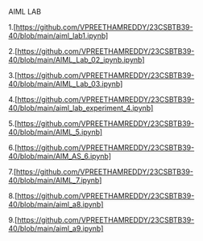 AIML LAB

1.[https://github.com/VPREETHAMREDDY/23CSBTB39-40/blob/main/aiml_lab1.ipynb]

2.[https://github.com/VPREETHAMREDDY/23CSBTB39-40/blob/main/AIML_Lab_02_ipynb.ipynb]

3.[https://github.com/VPREETHAMREDDY/23CSBTB39-40/blob/main/AIML_Lab_03.ipynb]

4.[https://github.com/VPREETHAMREDDY/23CSBTB39-40/blob/main/aiml_lab_experiment_4.ipynb]

5.[https://github.com/VPREETHAMREDDY/23CSBTB39-40/blob/main/AIML_5.ipynb]

6.[https://github.com/VPREETHAMREDDY/23CSBTB39-40/blob/main/AIM_AS_6.ipynb]

7.[https://github.com/VPREETHAMREDDY/23CSBTB39-40/blob/main/AIML_7.ipynb]

8.[https://github.com/VPREETHAMREDDY/23CSBTB39-40/blob/main/aiml_a8.ipynb]

9.[https://github.com/VPREETHAMREDDY/23CSBTB39-40/blob/main/aiml_a9.ipynb]


